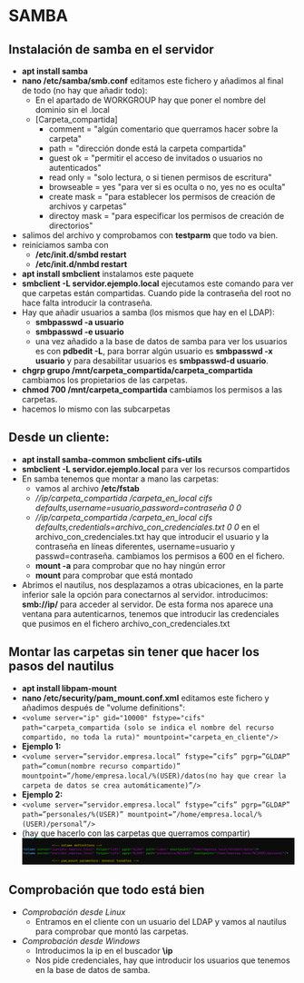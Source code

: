 # SAMBA
## Instalación de samba en el servidor
- **apt install samba**
- **nano /etc/samba/smb.conf** editamos este fichero y añadimos al final de todo (no hay que añadir todo):
  - En el apartado de WORKGROUP hay que poner el nombre del dominio sin el .local
  - [Carpeta_compartida]
    - comment = "algún comentario que querramos hacer sobre la carpeta"
    - path = "dirección donde está la carpeta compartida"
    - guest ok = "permitir el acceso de invitados o usuarios no autenticados"
    - read only = "solo lectura, o si tienen permisos de escritura"
    - browseable = yes "para ver si es oculta o no, yes no es oculta"
    - create mask = "para establecer los permisos de creación de archivos y carpetas"
    - directoy mask = "para especificar los permisos de creación de directorios"
- salimos del archivo y comprobamos con **testparm** que todo va bien.
- reiniciamos samba con
  - **/etc/init.d/smbd restart**
  - **/etc/init.d/nmbd restart**
- **apt install smbclient** instalamos este paquete
- **smbclient -L servidor.ejemplo.local** ejecutamos este comando para ver que carpetas están compartidas. Cuando pide la contraseña del root no hace falta introducir la contraseña.
- Hay que añadir usuarios a samba (los mismos que hay en el LDAP):
  - **smbpasswd -a usuario**
  - **smbpasswd -e usuario**
  - una vez añadido a la base de datos de samba para ver los usuarios es con **pdbedit -L**, para borrar algún usuario es **smbpasswd -x usuario** y para desabilitar usuarios es  **smbpasswd-d usuario**.
- **chgrp grupo /mnt/carpeta_compartida/carpeta_compartida** cambiamos los propietarios de las carpetas.
- **chmod 700 /mnt/carpeta_compartida** cambiamos los permisos a las carpetas.
- hacemos lo mismo con las subcarpetas
## Desde un cliente:
- **apt install samba-common smbclient cifs-utils**
- **smbclient -L servidor.ejemplo.local** para ver los recursos compartidos
- En samba tenemos que montar a mano las carpetas:
  - vamos al archivo **/etc/fstab**
  - *//ip/carpeta_compartida /carpeta_en_local cifs defaults,username=usuario,password=contraseña 0 0*
  - *//ip/carpeta_compartida /carpeta_en_local cifs defaults,credentials=archivo_con_credenciales.txt 0 0* en el archivo_con_credenciales.txt hay que introducir el usuario y la contraseña en líneas diferentes, username=usuario y passwd=contraseña. cambiamos los permisos a 600 en el fichero.
  - **mount -a** para comprobar que no hay ningún error
  - **mount** para comprobar que está montado
- Abrimos el nautilus, nos desplazamos a otras ubicaciones, en la parte inferior sale la opción para conectarnos al servidor. introducimos: **smb://ip/** para acceder al servidor. De esta forma nos aparece una ventana para autenticarnos, tenemos que introducir las credenciales que pusimos en el fichero archivo_con_credenciales.txt
## Montar las carpetas sin tener que hacer los pasos del nautilus
- **apt install libpam-mount**
- **nano /etc/security/pam_mount.conf.xml** editamos este fichero y añadimos después de "volume definitions": 
- ```<volume server="ip" gid="10000" fstype="cifs" path="carpeta_compartida (solo se indica el nombre del recurso compartido, no toda la ruta)" mountpoint="carpeta_en_cliente"/>```
- **Ejemplo 1:**
- ```<volume server=”servidor.empresa.local” fstype=”cifs” pgrp=”GLDAP” path=”comun(nombre recurso compartido)” mountpoint=”/home/empresa.local/%(USER)/datos(no hay que crear la carpeta de datos se crea automáticamente)”/>```
- **Ejemplo 2:**
- ```<volume server=”servidor.empresa.local” fstype=”cifs” pgrp=”GLDAP” path=”personales/%(USER)” mountpoint=”/home/empresa.local/%(USER)/personal”/> ```
- (hay que hacerlo con las carpetas que querramos compartir)
![pam_mount](/img/pam_mount.png)
## Comprobación que todo está bien
- *Comprobación desde Linux*
  - Entramos en el cliente con un usuario del LDAP y vamos al nautilus para comprobar que montó las carpetas.
- *Comprobación desde Windows*
  - Introducimos la ip en el buscador **\\ip**
  - Nos pide credenciales, hay que introducir los usuarios que tenemos en la base de datos de samba.